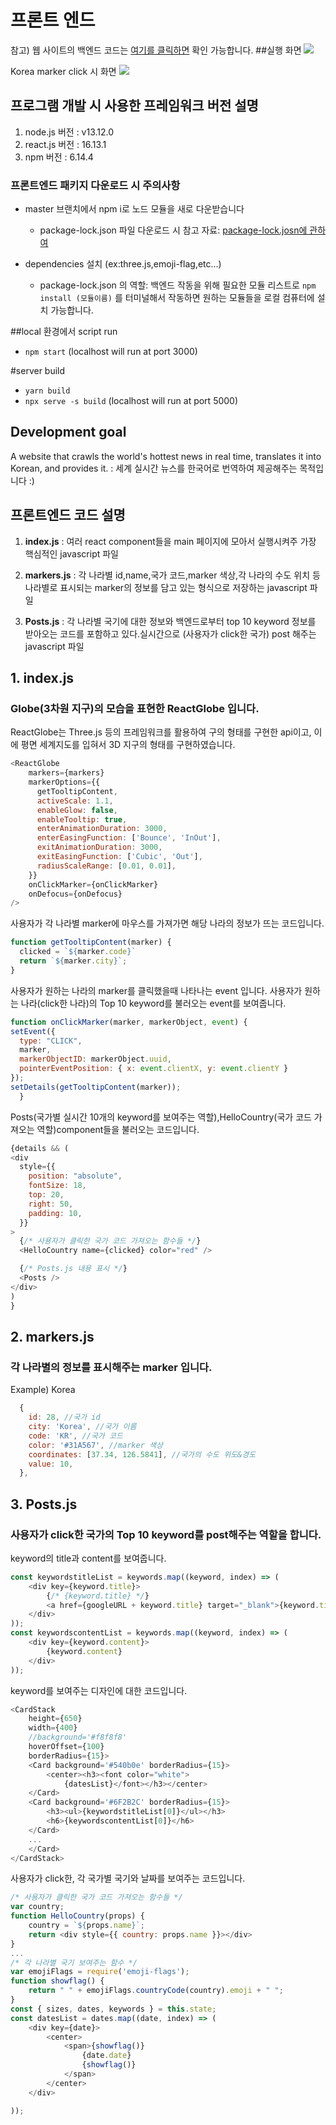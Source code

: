 # 프론트 엔드
참고) 웹 사이트의 백엔드 코드는 [여기를 클릭하면](https://github.com/planetEarth1886/backend) 확인 가능합니다.
##실행 화면
![](src/img/main.png)

Korea marker click 시 화면 
![](src/img/9s.gif)


## 프로그램 개발 시 사용한 프레임워크 버전 설명
1) node.js 버전 : v13.12.0
2) react.js 버전 : 16.13.1
3) npm 버전  : 6.14.4

### 프론트엔드 패키지 다운로드 시 주의사항
* master 브랜치에서 npm i로 노드 모듈을 새로 다운받습니다
	* package-lock.json 파일 다운로드 시 참고 자료: [package-lock.josn에 관하여](https://medium.com/@han7096/package-lock-json-%EC%97%90-%EA%B4%80%ED%95%98%EC%97%AC-5652f90b734c)

* dependencies 설치 (ex:three.js,emoji-flag,etc...)
    * package-lock.json 의 역할: 백엔드 작동을 위해 필요한 모듈 리스트로 `npm install (모듈이름)` 를 터미널해서 작동하면 원하는 모듈들을 로컬 컴퓨터에 설치 가능합니다. 

##local 환경에서 script run
* `npm start` (localhost will run at port 3000)  

#server build
* `yarn build` 
* `npx serve -s build` (localhost will run at port 5000)  

## Development goal
A website that crawls the world's hottest news in real time, translates it into Korean, and provides it.
: 세계 실시간 뉴스를 한국어로 번역하여 제공해주는 목적입니다 :)

### 

## 프론트엔드 코드 설명 

1. <b>index.js</b> : 여러 react component들을 main 페이지에 모아서 실행시켜주 가장 핵심적인 javascript 파일

2. <b>markers.js</b> : 각 나라별 id,name,국가 코드,marker 색상,각 나라의 수도 위치 등 나라별로 표시되는 marker의 정보를 담고 있는 형식으로 저장하는 javascript 파일

3. <b>Posts.js</b> : 각 나라별 국기에 대한 정보와 백엔드로부터 top 10 keyword 정보를 받아오는 코드를 포함하고 있다.실시간으로 (사용자가 click한 국가) post 해주는 javascript 파일 

## 1. index.js 
### Globe(3차원 지구)의 모습을 표현한 ReactGlobe 입니다.
ReactGlobe는 Three.js 등의 프레임워크를 활용하여 구의 형태를 구현한 api이고, 이에 평면 세계지도를 입혀서 3D 지구의 형태를 구현하였습니다.
```js
<ReactGlobe
    markers={markers}
    markerOptions={{
      getTooltipContent,
      activeScale: 1.1,
      enableGlow: false,
      enableTooltip: true,
      enterAnimationDuration: 3000,
      enterEasingFunction: ['Bounce', 'InOut'],
      exitAnimationDuration: 3000,
      exitEasingFunction: ['Cubic', 'Out'],
      radiusScaleRange: [0.01, 0.01],
    }}
    onClickMarker={onClickMarker}
    onDefocus={onDefocus}
/>
``` 
사용자가 각 나라별 marker에 마우스를 가져가면 해당 나라의 정보가 뜨는 코드입니다.
```js
function getTooltipContent(marker) {
  clicked = `${marker.code}`
  return `${marker.city}`;
}
```  
사용자가 원하는 나라의 marker를 클릭했을때 나타나는 event 입니다. 사용자가 원하는 나라(click한 나라)의 Top 10 keyword를 불러오는 event를 보여줍니다.
```js
function onClickMarker(marker, markerObject, event) {
setEvent({
  type: "CLICK",
  marker,
  markerObjectID: markerObject.uuid,
  pointerEventPosition: { x: event.clientX, y: event.clientY }
});
setDetails(getTooltipContent(marker));
  }
```
Posts(국가별 실시간 10개의 keyword를 보여주는 역할),HelloCountry(국가 코드 가져오는 역할)component들을 불러오는 코드입니다.
```js
{details && (
<div
  style={{
    position: "absolute",
    fontSize: 18,
    top: 20,
    right: 50,
    padding: 10,
  }}
>
  {/* 사용자가 클릭한 국가 코드 가져오는 함수들 */}
  <HelloCountry name={clicked} color="red" />  

  {/* Posts.js 내용 표시 */}
  <Posts />
</div>
)
}
```

## 2. markers.js 
### 각 나라별의 정보를 표시해주는 marker 입니다.

Example) Korea
```js
  {
    id: 28, //국가 id
    city: 'Korea', //국가 이름 
    code: 'KR', //국가 코드 
    color: '#31A567', //marker 색상 
    coordinates: [37.34, 126.5841], //국가의 수도 위도&경도 
    value: 10,
  },
```    
## 3. Posts.js 
### 사용자가 click한 국가의 Top 10 keyword를 post해주는 역할을 합니다.

keyword의 title과 content를 보여줍니다.
```js
const keywordstitleList = keywords.map((keyword, index) => (
    <div key={keyword.title}>
        {/* {keyword.title} */}
        <a href={googleURL + keyword.title} target="_blank">{keyword.title}</a>
    </div>
));
const keywordscontentList = keywords.map((keyword, index) => (
    <div key={keyword.content}>
        {keyword.content}
    </div>
));
```     
keyword를 보여주는 디자인에 대한 코드입니다.
```js
<CardStack
    height={650}
    width={400}
    //background='#f8f8f8'
    hoverOffset={100}
    borderRadius={15}>
    <Card background='#540b0e' borderRadius={15}>
        <center><h3><font color="white">
            {datesList}</font></h3></center>
    </Card>
    <Card background='#6F2B2C' borderRadius={15}>
        <h3><ul>{keywordstitleList[0]}</ul></h3>
        <h6>{keywordscontentList[0]}</h6>
    </Card>
    ...
    </Card>
</CardStack>
```
사용자가 click한, 각 국가별 국기와 날짜를 보여주는 코드입니다. 
```js
/* 사용자가 클릭한 국가 코드 가져오는 함수들 */
var country;
function HelloCountry(props) {
    country = `${props.name}`;
    return <div style={{ country: props.name }}></div>
}
...
/* 각 나라별 국기 보여주는 함수 */
var emojiFlags = require('emoji-flags');
function showflag() {
    return " " + emojiFlags.countryCode(country).emoji + " ";
}
const { sizes, dates, keywords } = this.state;
const datesList = dates.map((date, index) => (
    <div key={date}>
        <center>
            <span>{showflag()}
                {date.date}
                {showflag()}
            </span>
        </center>
    </div>

));
```
